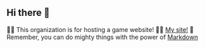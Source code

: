 ## Hi there 👋
🙋‍♀️ This organization is for hosting a game website!
👩‍💻 <a href="maxj.me">My site!</a>
🧙 Remember, you can do mighty things with the power of [Markdown](https://docs.github.com/github/writing-on-github/getting-started-with-writing-and-formatting-on-github/basic-writing-and-formatting-syntax)

